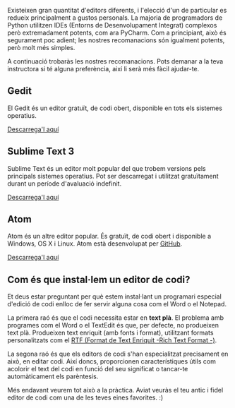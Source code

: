Existeixen gran quantitat d'editors diferents, i l'elecció d'un de particular es redueix principalment a gustos personals. La majoria de programadors de Python utilitzen IDEs (Entorns de Desenvolupament Integrat) complexos però extremadament potents, com ara PyCharm. Com a principiant, això és segurament poc adient; les nostres recomanacions són igualment potents, però molt més simples.

A continuació trobaràs les nostres recomanacions. Pots demanar a la teva instructora si té alguna preferència, així li serà més fàcil ajudar-te.

## Gedit

El Gedit és un editor gratuït, de codi obert, disponible en tots els sistemes operatius.

[Descarrega'l aquí](https://wiki.gnome.org/Apps/Gedit#Download)

## Sublime Text 3

Sublime Text és un editor molt popular del que trobem versions pels principals sistemes operatius. Pot ser descarregat i utilitzat gratuïtament durant un període d'avaluació indefinit.

[Descarrega'l aquí](https://www.sublimetext.com/3)

## Atom

Atom és un altre editor popular. És gratuït, de codi obert i disponible a Windows, OS X i Linux. Atom està desenvolupat per [GitHub](https://github.com/).

[Descarrega'l aquí](https://atom.io/)

## Com és que instal·lem un editor de codi?

Et deus estar preguntant per què estem instal·lant un programari especial d'edició de codi enlloc de fer servir alguna cosa com el Word o el Notepad.

La primera raó és que el codi necessita estar en **text plà**. El problema amb programes com el Word o el TextEdit és que, per defecte, no produeixen text plà. Produeixen text enriquit (amb fonts i format), utilitzant formats personalitzats com el [RTF (Format de Text Enriquit -Rich Text Format -)](https://en.wikipedia.org/wiki/Rich_Text_Format).

La segona raó és que els editors de codi s'han especialitzat precisament en això, en editar codi. Així doncs, proporcionen característiques útils com acolorir el text del codi en funció del seu significat o tancar-te automàticament els parèntesis.

Més endavant veurem tot això a la pràctica. Aviat veuràs el teu antic i fidel editor de codi com una de les teves eines favorites. :)